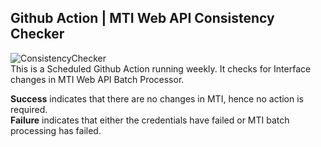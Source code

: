 Github Action | MTI Web API Consistency Checker
---
![ConsistencyChecker](https://github.com/cannin/enhance_nlp_interaction_network_gsoc2020/workflows/MTI_WEBApiConsistencyChecker/badge.svg?branch=gh-actions/mesh-consistency-checker)  
This is a Scheduled Github Action running weekly. It checks for Interface changes in MTI Web API Batch Processor.

**Success** indicates that there are no changes in MTI, hence no action is required.   
**Failure** indicates that either the credentials have failed or MTI batch processing has failed.  
